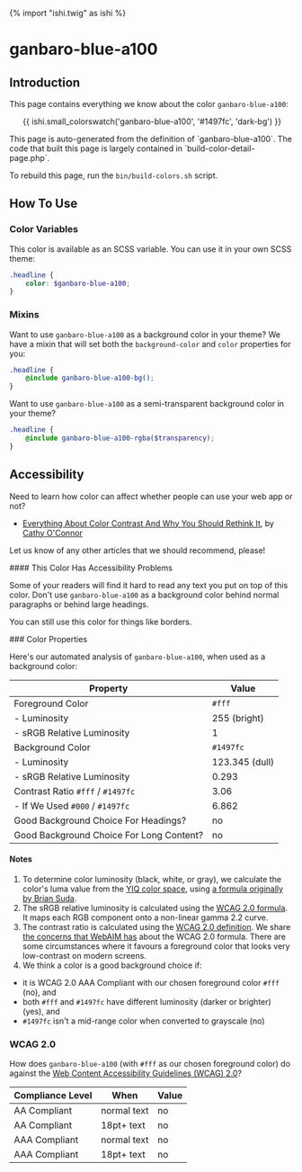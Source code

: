 {% import "ishi.twig" as ishi %}
# ganbaro-blue-a100

## Introduction

This page contains everything we know about the color `ganbaro-blue-a100`:

<div class="grid">
    <div class="cell">
        <div class="swatch">
            <ul>
                {{ ishi.small_colorswatch('ganbaro-blue-a100', '#1497fc', 'dark-bg') }}
            </ul>
        </div>
    </div>
</div>

<div class="callout callout--info" markdown="1">
This page is auto-generated from the definition of `ganbaro-blue-a100`. The code that built this page is largely contained in `build-color-detail-page.php`.

To rebuild this page, run the `bin/build-colors.sh` script.
</div>

## How To Use

### Color Variables

This color is available as an SCSS variable. You can use it in your own SCSS theme:

```scss
.headline {
    color: $ganbaro-blue-a100;
}
```

### Mixins

Want to use `ganbaro-blue-a100` as a background color in your theme? We have a mixin that will set both the `background-color` and `color` properties for you:

```scss
.headline {
    @include ganbaro-blue-a100-bg();
}
```

Want to use `ganbaro-blue-a100` as a semi-transparent background color in your theme?

```scss
.headline {
    @include ganbaro-blue-a100-rgba($transparency);
}
```

## Accessibility

Need to learn how color can affect whether people can use your web app or not?

* [Everything About Color Contrast And Why You Should Rethink It](https://www.smashingmagazine.com/2014/10/color-contrast-tips-and-tools-for-accessibility/), by [Cathy O'Connor](http://www.twitter.com/cagocon)

Let us know of any other articles that we should recommend, please!
<div class="callout callout--danger" markdown="1">
#### This Color Has Accessibility Problems

Some of your readers will find it hard to read any text you put on top of this color. Don't use `ganbaro-blue-a100` as a background color behind normal paragraphs or behind large headings.

You can still use this color for things like borders.
</div>
### Color Properties

Here's our automated analysis of `ganbaro-blue-a100`, when used as a background color:

Property | Value
---------|------
Foreground Color | `#fff`
- Luminosity | 255 (bright)
- sRGB Relative Luminosity | 1
Background Color | `#1497fc`
- Luminosity | 123.345 (dull)
- sRGB Relative Luminosity | 0.293
Contrast Ratio `#fff` / `#1497fc` | 3.06
- If We Used `#000` / `#1497fc` | 6.862
Good Background Choice For Headings? | no
Good Background Choice For Long Content? | no

#### Notes

1. To determine color luminosity (black, white, or gray), we calculate the color's luma value from the [YIQ color space](https://en.wikipedia.org/wiki/YIQ), using [a formula originally by Brian Suda](https://24ways.org/2010/calculating-color-contrast/).
1. The sRGB relative luminosity is calculated using the [WCAG 2.0 formula](https://www.w3.org/TR/WCAG20/#relativeluminancedef). It maps each RGB component onto a non-linear gamma 2.2 curve.
1. The contrast ratio is calculated using the [WCAG 2.0 definition](https://www.w3.org/TR/2008/REC-WCAG20-20081211/#contrast-ratiodef). We share [the concerns that WebAIM has](http://webaim.org/blog/wcag-2-1-feedback/) about the WCAG 2.0 formula. There are some circumstances where it favours a foreground color that looks very low-contrast on modern screens.
1. We think a color is a good background choice if:
  - it is WCAG 2.0 AAA Compliant with our chosen foreground color `#fff` (no), and
  - both `#fff` and `#1497fc` have different luminosity (darker or brighter) (yes), and
  - `#1497fc` isn't a mid-range color when converted to grayscale (no)

### WCAG 2.0

How does `ganbaro-blue-a100` (with `#fff` as our chosen foreground color) do against the [Web Content Accessibility Guidelines (WCAG) 2.0](https://www.w3.org/TR/WCAG20/)?

Compliance Level | When | Value
-----------------|------|------
AA Compliant | normal text | no
AA Compliant | 18pt+ text | no
AAA Compliant | normal text | no
AAA Compliant | 18pt+ text | no